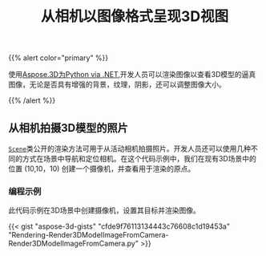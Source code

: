 ﻿---
title: 从相机以图像格式呈现3D视图
type: docs
weight: 50
url: /zh/python-net/render-3d-view-in-image-format-from-camera/
description: 使用Aspose.3D进行Python via .NET，开发人员可以渲染图像以查看3D模型的逼真图像，无论是否具有增强的背景，纹理，阴影，还可以调整图像大小。
---
{{% alert color="primary" %}}

使用[Aspose.3D为Python via .NET](https://products.aspose.com/3d/python-net/),开发人员可以渲染图像以查看3D模型的逼真图像，无论是否具有增强的背景，纹理，阴影，还可以调整图像大小。

{{% /alert %}}
## **从相机拍摄3D模型的照片**
[`Scene`](https://reference.aspose.com/3d/net/aspose.threed/scene)类公开的渲染方法可用于从活动相机拍摄照片。开发人员还可以使用几种不同的方式在场景中导航和定位相机。在这个代码示例中，我们在现有3D场景中的位置 (10,10，10) 创建一个摄像机，并查看用于渲染的原点。
### **编程示例**
此代码示例在3D场景中创建摄像机，设置其目标并渲染图像。

{{< gist "aspose-3d-gists" "cfde9f76113134443c76608c1d19453a" "Rendering-Render3DModelImageFromCamera-Render3DModelImageFromCamera.py" >}}
